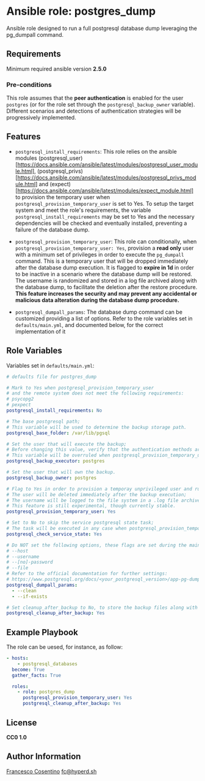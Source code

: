 # Ansible role: postgres_dump

Ansible role designed to run a full postgresql database dump leveraging the pg_dumpall command.

## Requirements

Minimum required ansible version **2.5.0**

### Pre-conditions

This role assumes that the **peer authentication** is enabled for the user `postgres` (or for the role set through the `postgresql_backup_owner` variable). Different scenarios and detections of authentication strategies will be progressively implemented.

## Features

- `postgresql_install_requirements`:
This role relies on the ansible modules (postgresql_user)[https://docs.ansible.com/ansible/latest/modules/postgresql_user_module.html], (postgresql_privs)[https://docs.ansible.com/ansible/latest/modules/postgresql_privs_module.html] and (expect)[https://docs.ansible.com/ansible/latest/modules/expect_module.html] to provision the temporary user when `postgresql_provision_temporary_user` is set to Yes.
To setup the target system and meet the role's requirements, the variable `postgresql_install_requirements` may be set to Yes and the necessary dependencies will be checked and eventually installed, preventing a failure of the database dump.

- `postgresql_provision_temporary_user`:
This role can conditionally, when `postgresql_provision_temporary_user: Yes`, provision a **read only** user with a minimum set of privileges in order to execute the `pg_dumpall` command. This is a temporary user that will be dropped immediately after the database dump execution. It is flagged to **expire in 1d** in order to be inactive in a scenario where the database dump will be restored. The username is randomized and stored in a log file archived along with the database dump, to facilitate the deletion after the restore procedure.
**This feature increases the security and may prevent any accidental or malicious data alteration during the database dump procedure.**

- `postgresql_dumpall_params`:
The database dump command can be customized providing a list of options. Refer to the role variables set in `defaults/main.yml`, and documented below, for the correct implementation of it

## Role Variables

Variables set in `defaults/main.yml`:

```yaml
# defaults file for postgres_dump

# Mark to Yes when postgresql_provision_temporary_user
# and the remote system does not meet the following requirements:
# psycopg2
# pexpect
postgresql_install_requirements: No

# The base postgresql path;
# This variable will be used to determine the backup storage path.
postgresql_base_folder: /var/lib/pgsql

# Set the user that will execute the backup;
# Before changing this value, verify that the authentication methods are compatible with your strategy.
# This variable will be overruled when postgresql_provision_temporary_user is set to Yes.
postgresql_backup_executor: postgres

# Set the user that will own the backup.
postgresql_backup_owner: postgres

# Flag to Yes in order to provision a temporay unprivileged user and run the pg_dumpall with it;
# The user will be deleted immediately after the backup execution;
# The username will be logged to the file system in a .log file archived with the backup.
# This feature is still experimental, though currently stable.
postgresql_provision_temporary_user: Yes

# Set to No to skip the service postgresql state task;
# The task will be executed in any case when postgresql_provision_temporary_user is flagged to Yes
postgresql_check_service_state: Yes

# Do NOT set the following options, these flags are set during the main task executions and cannot be overruled
# --host
# --username
# --[no]-password
# --file
# Refer to the official documentation for further settings: 
# https://www.postgresql.org/docs/<your_postgresql_version>/app-pg-dumpall.html
postgresql_dumpall_params:
  - --clean
  - --if-exists

# Set cleanup_after_backup to No, to store the backup files along with the compressed version.
postgresql_cleanup_after_backup: Yes
```

## Example Playbook

The role can be uesed, for instance, as follow:

```yaml
- hosts:
    - postgresql_databases
  become: True
  gather_facts: True

  roles:
    - role: postgres_dump
      postgresql_provision_temporary_user: Yes
      postgresql_cleanup_after_backup: Yes
 ```

## License

**CC0 1.0**

## Author Information

[Francesco Cosentino](https://www.linkedin.com/in/francesco-cosentino/) <fc@hyperd.sh>
